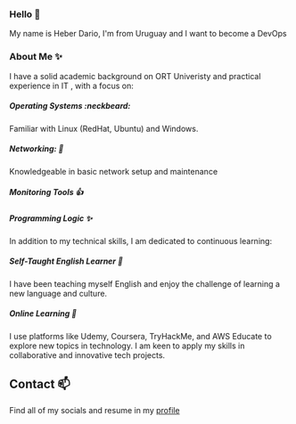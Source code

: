 ### Hello 👋

My name is Heber Dario, I'm from Uruguay and I want to become a DevOps

### About Me ✨
I have a solid academic background on ORT Univeristy and practical experience in IT , with a focus on:


##### Operating Systems :neckbeard:
Familiar with Linux (RedHat, Ubuntu) and Windows.
##### Networking: :construction_worker:
Knowledgeable in basic network setup and maintenance
##### Monitoring Tools :+1:
##### Programming Logic :sparkles:

In addition to my technical skills, I am dedicated to continuous learning:

##### Self-Taught English Learner :rocket:
I have been teaching myself English and enjoy the challenge of learning a new language and culture.
##### Online Learning :statue_of_liberty:
I use platforms like Udemy, Coursera, TryHackMe, and AWS Educate to explore new topics in technology.
I am keen to apply my skills in collaborative and innovative tech projects.

## Contact 📫
Find all of my socials and resume in my [profile](https://www.linkedin.com/in/hdmeneses/)
